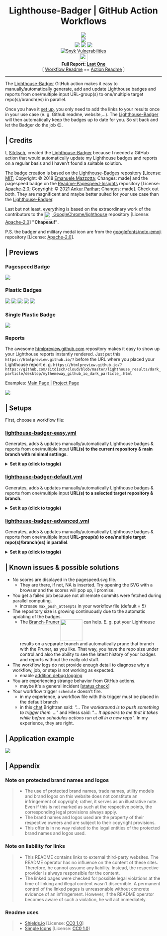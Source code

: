 <div align='center'>
<h1>Lighthouse-Badger | GitHub Action Workflows</h1>
<img src="https://repository-images.githubusercontent.com/359823564/31d7b800-af1f-11eb-8d4b-431075ac940c"/><br>
<a title="Check it out" target="_blank" href="https://github.com/GoogleChrome/lighthouse"><img src="https://img.shields.io/github/package-json/dependency-version/myactionway/lighthouse-badges/lighthouse?label=Lighthouse&logo=lighthouse&cacheSeconds=3600" /></a><br>
<img src="https://img.shields.io/github/repo-size/myactionway/lighthouse-badger-workflows?label=RepoSize&cacheSeconds=3600" />
<a title="Check it out" target="_blank" href="https://github.com/myactionway/lighthouse-badger-workflows/blob/main/LICENSE.txt"><img src="https://raw.githubusercontent.com/sitdisch/cloud/master/badges/particle/License-MIT.svg" /></a>
<a title="Check it out" target="_blank" href="https://github.com/MyActionWay/lighthouse-badger-action/releases"><img src="https://img.shields.io/github/v/release/myactionway/lighthouse-badger-action?label=LastRelease&cacheSeconds=3600" /></a><br>
<a title="Explore it" target="_blank" href="https://snyk.io/test/github/MyActionWay/lighthouse-badges"><img alt="Snyk Vulnerabilities" src="https://img.shields.io/badge/Snyk-Vulnerabilities-2A2E30.svg?logo=snyk&cacheSeconds=3600" /></a><br>
<a title="Explore it" target="_blank" href="https://snyk.io/test/github/MyActionWay/lighthouse-badges"><img loading="eager" alt="&nbsp;pending..." height="25" src="https://img.shields.io/snyk/vulnerabilities/github/MyActionWay/lighthouse-badges?label=&cacheSeconds=3600" /></a><br>
<b>Full Report: <a title="Check it out" target="_blank" href="https://snyk.io/test/github/MyActionWay/lighthouse-badges">Last&nbsp;One</a></b><br>
[ <a title="Check it out" target="_blank" href="https://github.com/myactionway/lighthouse-badger-workflows">Workflow Readme</a> == <a title="Check it out" target="_blank" href="https://github.com/myactionway/lighthouse-badger-action">Action Readme</a> ]
</div>
<hr>

The [Lighthouse-Badger](https://github.com/myactionway/lighthouse-badger-action "Get it") GitHub action makes it easy to manually/automatically generate, add and update Lighthouse badges and reports from one/multiple input URL-group(s) to one/multiple target repo(s)/branch(es) in parallel.

Once you have it [set up](#-setups "Go there"), you only need to add the links to your results once in your use case (e.&nbsp;g. Github readme, website,...). The [Lighthouse-Badger](https://github.com/myactionway/lighthouse-badger-action "Get it") will then automatically keep the badges up to date for you. So sit back and let the Badger do the job :wink:.

## | Credits

I, [Sitdisch](https://github.com/sitdisch "Visit me"), created the [Lighthouse-Badger](https://github.com/myactionway/lighthouse-badger-action "Get it") because I needed a GitHub action that would automatically update my Lighthouse badges and reports on a regular basis and I haven't found a suitable solution.

The badge creation is based on the [Lighthouse-Badges](https://github.com/emazzotta/lighthouse-badges "Go there") repository  [License: [MIT](https://github.com/emazzotta/lighthouse-badges/blob/master/LICENSE.md "Go there"); Copyright: ©️ 2018 [Emanuele Mazzotta](https://github.com/emazzotta "Visit him"); Changes: made] and the pagespeed badge on the [Readme-Pagespeed-Insights](https://github.com/ankurparihar/readme-pagespeed-insights "Go there") repository  [License: [Apache-2.0](https://github.com/ankurparihar/readme-pagespeed-insights/blob/master/LICENSE "Go there"); Copyright: ©️ 2021 [Ankur Parihar](https://github.com/ankurparihar "Visit him"); Changes: made]. Check out both. They are magnificent and maybe better suited for your use case than the [Lighthouse-Badger](https://github.com/myactionway/lighthouse-badger-action "Get it").

Last but not least, everything is based on the extraordinary work of the contributors to the <a title="Visit the Lighthouse" target="_blank" href="https://github.com/GoogleChrome/lighthouse"><img align="top" src="https://raw.githubusercontent.com/GoogleChrome/lighthouse/master/assets/lighthouse-logo.svg" width="25"/> GoogleChrome/lighthouse</a> repository [License: [Apache-2.0](https://github.com/GoogleChrome/lighthouse/blob/master/LICENSE)] <b>"Chapeau!"</b>.

P.S. the badger and military medal icon are from the [googlefonts/noto-emoji](https://github.com/googlefonts/noto-emoji "Go there") repository [License: [Apache-2.0](https://github.com/googlefonts/noto-emoji/blob/main/LICENSE)].

## | Previews

### Pagespeed Badge

<img src="https://raw.githubusercontent.com/sitdisch/lighthouse-badges/master/assets/img/scores/pagespeed.svg">

### Plastic Badges

<img src="https://raw.githubusercontent.com/sitdisch/lighthouse-badges/master/assets/img/scores/lighthouse_performance.svg"> <img src="https://raw.githubusercontent.com/sitdisch/lighthouse-badges/master/assets/img/scores/lighthouse_accessibility.svg"> <img src="https://raw.githubusercontent.com/sitdisch/lighthouse-badges/master/assets/img/scores/lighthouse_best-practices.svg"> <img src="https://raw.githubusercontent.com/sitdisch/lighthouse-badges/master/assets/img/scores/lighthouse_seo.svg"> <img src="https://raw.githubusercontent.com/sitdisch/lighthouse-badges/master/assets/img/scores/lighthouse_pwa.svg">

### Single Plastic Badge

<img src="https://raw.githubusercontent.com/sitdisch/lighthouse-badges/master/assets/img/scores/lighthouse.svg">

### Reports

The awesome [htmlpreview.github.com](https://github.com/htmlpreview/htmlpreview.github.com) repository makes it easy to show up your Lighthouse reports instantly rendered. Just put this `https://htmlpreview.github.io/?` before the URL where you placed your Lighthouse report e.&nbsp;g. `https://htmlpreview.github.io/?https://github.com/sitdisch/cloud/blob/master/lighthouse_results/dark_particle/desktop/mythemeway_github_io_dark_particle_.html`<br>

Examples: <a href="https://htmlpreview.github.io/?https://raw.githubusercontent.com/sitdisch/cloud/master/lighthouse_results/dark_particle/desktop/mythemeway_github_io_dark_particle_.html" title="Check it out" target="_blank">Main Page </a> | <a href="https://htmlpreview.github.io/?https://raw.githubusercontent.com/sitdisch/cloud/master/lighthouse_results/dark_particle/desktop/mythemeway_github_io_dark_particle_projects_2020_10_31_project_1_html.html" title="Check it out" target="_blank">Project Page</a>

<a href="https://htmlpreview.github.io/?https://raw.githubusercontent.com/sitdisch/cloud/master/lighthouse_results/dark_particle/desktop/mythemeway_github_io_dark_particle_.html" title="Check it out" target="_blank"><img src="https://raw.githubusercontent.com/sitdisch/cloud/master/images/lighthousebadger_report.png" /></a>

## | Setups

First, choose a workflow file:

### [lighthouse-badger-easy.yml](https://github.com/MyActionWay/lighthouse-badger-workflows/blob/main/.github/workflows/lighthouse-badger-easy.yml "Get it")
Generates, adds & updates manually/automatically Lighthouse badges & reports from one/multiple input <b>URL(s) to the current repository & main branch with minimal settings</b>.

<details><summary><b>Set it up (click to toggle)</b></summary>

1. add the [lighthouse-badger-easy.yml](https://github.com/MyActionWay/lighthouse-badger-workflows/blob/main/.github/workflows/lighthouse-badger-easy.yml "Get it") workflow file to a repository
	* it has to be the target repository where you want to add the Lighthouse results (this is not the case with the other workflow files)
	* the path has to be `.github/workflows/lighthouse-badger-easy.yml`
2. create a new encrypted repository secret [[procedure](https://docs.github.com/en/actions/reference/encrypted-secrets#creating-encrypted-secrets-for-a-repository "Learn how")]
	* give the secret a name e.&nbsp;g. `LIGHTHOUSE_BADGER_TOKEN`
	* the value of the secret must be the value of the personal access token for the repository where you want to add the Lighthouse results.
		* [procedure for creating a personal access token](https://docs.github.com/en/github/authenticating-to-github/creating-a-personal-access-token "Learn how")
		* select only the minimum scopes and permissions required e.&nbsp;g. repo
	* add the secret to the same repository where you added this workflow file
3. adapt your [lighthouse-badger-easy.yml](https://github.com/MyActionWay/lighthouse-badger-workflows/blob/main/.github/workflows/lighthouse-badger-easy.yml "Get it") file
	* for manual triggers
		* you don't have to adjust anything in the workflow file; just use it
			* [procedure for manually running a workflow on GitHub](https://docs.github.com/en/actions/managing-workflow-runs/manually-running-a-workflow#running-a-workflow-on-github "Learn how")
				<img src="https://raw.githubusercontent.com/sitdisch/cloud/master/images/lighthousebadger_minimal_manual_inputs.png" />
			* [procedure for manually running a workflow using the GitHub CLI](https://docs.github.com/en/actions/managing-workflow-runs/manually-running-a-workflow#running-a-workflow-using-github-cli)
			* [procedure for manually running a workflow using the REST API](https://docs.github.com/en/actions/managing-workflow-runs/manually-running-a-workflow#running-a-workflow-using-the-rest-api)
	* for all other triggers
		* adapt this section
			```yml
			##############################################################
			# DEFINE YOUR INPUTS AND TRIGGERS IN THE FOLLOWING
			##############################################################

			# INPUTS as environmental variables (env)
			env:
				URLS: # URL(s) to be checked e.g. 'https://github.com/sitdisch https://github.com/mythemeway'
				TOKEN_NAME: # target token name e.g. 'LIGHTHOUSE_BADGER_TOKEN'

			# TRIGGERS
			on:
			#	page_build:
			#	schedule:
			#		- cron: '55 23 * * 0'
			```
		* CONSIDER:
			* INPUTS:
				* you only have to define `URLS` and `TOKEN_NAME`;
				* `TOKEN_NAME`: never enter the actual value of the personal access token
			* TRIGGERS:
				* `page_build`: Lighthouse results are generated every time after the GitHub page is built
				* `schedule`:
					* e.&nbsp;g. `cron: '55 23 * * 0'` executes the [Lighthouse-Badger](https://github.com/myactionway/lighthouse-badger-action "Get it") every Sunday at 23:55
					* you can check your inputs [here](https://crontab.guru/ "Go there")
			* hidden defaults (changeable with the other workflow files):
				* target repository & branch: Repository with this workflow file and main branch
				* outputs:
					* badges: pagespeed.svg
					* reports: yes
					* output-paths: 
						* lighthouse_results/mobile
						* lighthouse_results/desktop
				* audit types:
					* mobile:
						* parameters: '--throttling.cpuSlowdownMultiplier=2' 		
					* desktop:
						* parameters: '--throttling.cpuSlowdownMultiplier=1'
				* other settings:
					* user who commit: github-actions[bot]
					* user e-mail address: 41898282+github-actions[bot]@users.noreply.github.com
					* commit message: Lighthouse-Badger[bot]: Results Added

That's it. Happy audits.

</details>

### [lighthouse-badger-default.yml](https://github.com/MyActionWay/lighthouse-badger-workflows/blob/main/.github/workflows/lighthouse-badger-default.yml "Get it")
Generates, adds & updates manually/automatically Lighthouse badges & reports from one/multiple input <b>URL(s) to a selected target repository & branch</b>.

<details><summary><b>Set it up (click to toggle)</b></summary>

1. add the [lighthouse-badger-default.yml](https://github.com/MyActionWay/lighthouse-badger-workflows/blob/main/.github/workflows/lighthouse-badger-default.yml "Get it") workflow file to a repository
	* it doesn't have to be the repository where you want to add the Lighthouse results; e.&nbsp;g., you can simply [fork](https://github.com/myactionway/lighthouse-badger-workflows/fork "fork it") the `myactionway/lighthouse-badger-workflows` repository
		* CONSIDER: with a forked repository, you need to confirm that you want to use a workflow before you can actually use it (repo menu > actions tab > push the button)
	* the path has to be `.github/workflows/lighthouse-badger-default.yml`
2. create a new encrypted repository secret [[procedure](https://docs.github.com/en/actions/reference/encrypted-secrets#creating-encrypted-secrets-for-a-repository "Learn how")]
	* give the secret a name e.&nbsp;g. `LIGHTHOUSE_BADGER_TOKEN`
	* the value of the secret must be the value of the personal access token for the target repository where you want to add the Lighthouse results.
		* [procedure for creating a personal access token](https://docs.github.com/en/github/authenticating-to-github/creating-a-personal-access-token "Learn how")
		* select only the minimum scopes and permissions required e.&nbsp;g. repo
	* add the secret to the same repository where you added this workflow file
3. adapt your [lighthouse-badger-default.yml](https://github.com/MyActionWay/lighthouse-badger-workflows/blob/main/.github/workflows/lighthouse-badger-default.yml "Get it") file
	* for manual triggers
		* you don't have to adjust anything in the workflow file; just use it
			* [procedure for manually running a workflow on GitHub](https://docs.github.com/en/actions/managing-workflow-runs/manually-running-a-workflow#running-a-workflow-on-github "Learn how")
				<img src="https://raw.githubusercontent.com/sitdisch/cloud/master/images/lighthousebadger_manual_inputs.png" />
			* [procedure for manually running a workflow using the GitHub CLI](https://docs.github.com/en/actions/managing-workflow-runs/manually-running-a-workflow#running-a-workflow-using-github-cli)
			* [procedure for manually running a workflow using the REST API](https://docs.github.com/en/actions/managing-workflow-runs/manually-running-a-workflow#running-a-workflow-using-the-rest-api)
	* for all other triggers
		* adapt this section
			```yml
			##############################################################
			# DEFINE YOUR INPUTS AND TRIGGERS IN THE FOLLOWING
			##############################################################

			# INPUTS as environmental variables (env)
			env:
				URLS: # URL(s) to be checked e.g. 'https://github.com/sitdisch https://github.com/mythemeway'
				TOKEN_NAME: # target token name e.g. 'LIGHTHOUSE_BADGER_TOKEN'
				REPO_BRANCH: # target repository & branch e.g. 'dummy/mytargetrepo main'
				BADGES_ARGS: # badge-style '-b {flat,...}', preceding-label '-l "Lighthouse "', output-path '-o lighthouse_results/dummy', save-report '-r', single-badge '-s'
				AUDIT_TYPE: # 'mobile', 'desktop', 'both' or 'both_p' 
				MOBILE_LIGHTHOUSE_PARAMS: # Lighthouse parameters mobile audit
				DESKTOP_LIGHTHOUSE_PARAMS: # Lighthouse parameters desktop audit
				USER_NAME: # user who should commit e.g. 'dummy'
				USER_EMAIL: # e.g. 'dummy@gmail.com'
				COMMIT_MESSAGE: # e.g. 'Lighthouse results added'

			# TRIGGERS
			on:
			#	page_build:
			#	schedule:
			#		- cron: '55 23 * * 0'
			```
		* CONSIDER:
			* INPUTS:
				* you only have to define `URLS` and `TOKEN_NAME`; if any other input is blank, one of these default values will be used instead
					```yml
					DEFAULT_REPO_BRANCH: '${{ github.repository }} main' # repo with this file and main branch
					DEFAULT_BADGES_ARGS: '-b pagespeed -o lighthouse_results -r'
					DEFAULT_AUDIT_TYPE: 'both'
					DEFAULT_MOBILE_LIGHTHOUSE_PARAMS: '--throttling.cpuSlowdownMultiplier=2'
					DEFAULT_DESKTOP_LIGHTHOUSE_PARAMS: '--preset=desktop --throttling.cpuSlowdownMultiplier=1'
					DEFAULT_USER_NAME: 'github-actions[bot]'
					DEFAULT_USER_EMAIL: '41898282+github-actions[bot]@users.noreply.github.com'
					DEFAULT_COMMIT_MESSAGE: 'Lighthouse-Badger[bot]: Results Added'
					```
				* `TOKEN_NAME`: never enter the actual value of the personal access token
				* `BADGES_ARGS`: 
					* more information about the optional arguments can be found [here](https://github.com/sitdisch/lighthouse-badges#help "Go there")
					* in contrast to the Lighthouse-Badges repository
						* do not enter any URL(s) here
						* mobile or/and desktop is/are always added to your output-path
				* `MOBILE/DESKTOP_LIGHTHOUSE_PARAMS`:
					* more information about the optional arguments can be found [here](https://github.com/GoogleChrome/lighthouse#cli-options)
				* `AUDIT_TYPE`:
					* `'both_p'`: desktop and mobile audits are carried out in parallel
						* <b>it's not recommended</b> as it can skew the performance results [<a title="Check it out" target="_blank" href="https://github.com/GoogleChrome/lighthouse/issues/7104#issuecomment-458368476">source</a>] and it can also be slower than `'both'`
			* TRIGGERS:
				* `page_build`: Lighthouse results are generated every time after the GitHub page is built
				* `schedule`:
					* e.&nbsp;g. `cron: '55 23 * * 0'` executes the [Lighthouse-Badger](https://github.com/myactionway/lighthouse-badger-action "Get it") every Sunday at 23:55
					* you can check your inputs [here](https://crontab.guru/ "Go there")

That's it. Happy audits.

</details>

### [lighthouse-badger-advanced.yml](https://github.com/MyActionWay/lighthouse-badger-workflows/blob/main/.github/workflows/lighthouse-badger-advanced.yml "Get it")
Generates, adds & updates manually/automatically Lighthouse badges & reports from one/multiple input <b>URL-group(s) to one/multiple target repo(s)/branch(es) in parallel</b>.

<details><summary><b>Set it up (click to toggle)</b></summary>

1. add the [lighthouse-badger-advanced.yml](https://github.com/MyActionWay/lighthouse-badger-workflows/blob/main/.github/workflows/lighthouse-badger-advanced.yml "Get it") workflow file to a repository
	* it doesn't have to be a repository where you want to add Lighthouse results; e.&nbsp;g., you can simply [fork](https://github.com/myactionway/lighthouse-badger-workflows/fork "fork it") the `myactionway/lighthouse-badger-workflows` repository
		* CONSIDER: with a forked repository, you need to confirm that you want to use a workflow before you can actually use it (repo menu > actions tab > push the button)
	* the path has to be `.github/workflows/lighthouse-badger-advanced.yml`
2. create new encrypted repository secrets [[procedure](https://docs.github.com/en/actions/reference/encrypted-secrets#creating-encrypted-secrets-for-a-repository "Learn how")]
	* give the secrets names e.&nbsp;g. `LIGHTHOUSE_BADGER_TOKEN_1` and `LIGHTHOUSE_BADGER_TOKEN_2`
	* the values of the secrets must be the values of the personal access tokens for the target repositories where you want to add the Lighthouse results.
		* [procedure for creating a personal access token](https://docs.github.com/en/github/authenticating-to-github/creating-a-personal-access-token "Learn how")
		* select only the minimum scopes and permissions required e.&nbsp;g. repo
	* add the secrets to the same repository where you added this workflow file
3. adapt your [lighthouse-badger-advanced.yml](https://github.com/MyActionWay/lighthouse-badger-workflows/blob/main/.github/workflows/lighthouse-badger-advanced.yml "Get it") file
	* define your defaults
		```yml
		##############################################################
		# DEFINE YOUR DEFAULTS (INPUTS & TRIGGERS) IN THE FOLLOWING
		##############################################################

		# INPUTS as environmental variables (env)
		env:
			TOKEN_NAME: # target token name e.g. 'LIGHTHOUSE_BADGER_TOKEN_1'
			REPO_BRANCH: # target repository & branch e.g. 'dummy/mytargetrepo_1 main'
			AUDIT_TYPE: # 'mobile', 'desktop', 'both' or 'both_p' 
			MOBILE_LIGHTHOUSE_PARAMS: # Lighthouse parameters mobile audit
			DESKTOP_LIGHTHOUSE_PARAMS: # Lighthouse parameters desktop audit
			USER_NAME: # user who should commit e.g. 'dummy'
			USER_EMAIL: # e.g. 'dummy@gmail.com'
			COMMIT_MESSAGE: # e.g. 'Lighthouse results added'

		# TRIGGERS
		on:
		#	page_build:
		#	schedule:
		#		- cron: '55 23 * * 0'
			workflow_dispatch:
		```
		* CONSIDER:
			* INPUTS:
				* `TOKEN_NAME`: never enter the actual value of the personal access token
				* all inputs except `TOKEN_NAME` have predefined values; you can, but you don't have to overwrite them
					```yml
					# Predefined values
					REPO_BRANCH: '${{ github.repository }} main' # repo with this file and main branch
					AUDIT_TYPE: 'both'
					MOBILE_LIGHTHOUSE_PARAMS: '--throttling.cpuSlowdownMultiplier=2'
					DESKTOP_LIGHTHOUSE_PARAMS: '--preset=desktop --throttling.cpuSlowdownMultiplier=1'
					USER_NAME: 'github-actions[bot]'
					USER_EMAIL: '41898282+github-actions[bot]@users.noreply.github.com'
					COMMIT_MESSAGE: 'Lighthouse-Badger[bot]: Results Added'
					```
				* `MOBILE/DESKTOP_LIGHTHOUSE_PARAMS`:
					* more information about the optional arguments can be found [here](https://github.com/GoogleChrome/lighthouse#cli-options)
				* `AUDIT_TYPE`:
					* `'both_p'`: desktop and mobile audits are carried out in parallel
						* <b>it's not recommended</b> as it can skew the performance results [<a title="Check it out" target="_blank" href="https://github.com/GoogleChrome/lighthouse/issues/7104#issuecomment-458368476">source</a>] and it can also be slower than `'both'`
			* TRIGGERS:
				* `page_build`: Lighthouse results are generated every time after the GitHub page is built
				* `schedule`:
					* e.&nbsp;g. `cron: '55 23 * * 0'` executes the [Lighthouse-Badger](https://github.com/myactionway/lighthouse-badger-action "Get it") every Sunday at 23:55
					* you can check your inputs [here](https://crontab.guru/ "Go there")
				* `workflow_dispatch`:
					* no predefined inputs; the `env` defined in this workflow file are used instead when this trigger is triggered
					* [procedure for manually running a workflow on GitHub](https://docs.github.com/en/actions/managing-workflow-runs/manually-running-a-workflow#running-a-workflow-on-github "Learn how")
					* [procedure for manually running a workflow using the GitHub CLI](https://docs.github.com/en/actions/managing-workflow-runs/manually-running-a-workflow#running-a-workflow-using-github-cli)
					* [procedure for manually running a workflow using the REST API](https://docs.github.com/en/actions/managing-workflow-runs/manually-running-a-workflow#running-a-workflow-using-the-rest-api)<p></p>
	* define your settings for the different input URL-Groups
		```yml
		##############################################################
		# FIRST URL-GROUP | DEFINE YOUR ENV IN THE FOLLOWING
		##############################################################
		-	NAME: 'URL-GROUP 1'
			URLS: 'https://github.com/sitdisch https://github.com/mythemeway'
			BADGES_ARGS: '-b pagespeed -o lighthouse_results/first_group -r'
		#	TOKEN_NAME:
		#	REPO_BRANCH:
		#	AUDIT_TYPE:
		#	MOBILE_LIGHTHOUSE_PARAMS:
		#	DESKTOP_LIGHTHOUSE-PARAMS:
		#	USER_NAME:
		#	USER_EMAIL:
		#	COMMIT_MESSAGE: # e.g. 'Lighthouse-Badger[bot]: Results Added | First URL-Group'
		##############################################################
		# SECOND URL-GROUP | DEFINE YOUR ENV IN THE FOLLOWING
		##############################################################
		-	NAME: 'URL-GROUP 2'
			URLS: 'https://mythemeway.github.io/Dark-Particle/ https://mythemeway.github.io/Dark-Particle/projects/2020/10/31/project-1.html'
			BADGES_ARGS: '-b flat -o lighthouse_results/second_group -r'
		#	TOKEN_NAME: # e.g. 'LIGHTHOUSE_BADGER_TOKEN_2'
		#	REPO_BRANCH: # e.g. 'dummy/mytargetrepo_2 main'
		#	AUDIT_TYPE:
		#	MOBILE_LIGHTHOUSE_PARAMS:
		#	DESKTOP_LIGHTHOUSE_PARAMS:
		#	USER_NAME:
		#	USER_EMAIL:
		#	COMMIT_MESSAGE: # e.g. 'Lighthouse-Badger[bot]: Results Added | Second URL-Group'
		##############################################################
		# THIRD URL-GROUP | FEEL FREE TO ADD MORE URL-GROUPS...
		```
		* CONSIDER: 
			* you just have to define `NAME`, `URLS` and `BADGES_ARGS` for each group; if you do not define any of the other inputs, your predefined defaults will be used instead
			* `BADGES_ARGS`: 
				* more information about the optional arguments can be found [here](https://github.com/sitdisch/lighthouse-badges#help "Go there")
				* set different output-paths for different groups
				* in contrast to the Lighthouse-Badges repository
					* do not enter any URL(s) here
					* mobile or/and desktop is/are always added to your output-path
			* `TOKEN_NAME`: never enter the actual value of the personal access token
			* only a maximum of <b>256 URL-Groups</b> per workflow run is possible [[GitHub restriction](https://docs.github.com/en/actions/reference/workflow-syntax-for-github-actions#jobsjob_idstrategymatrix "Go there")]

That's it. Happy audits.

</details>

## | Known issues & possible solutions
* No scores are displayed in the pagespeed.svg file.
	* They are there, if not, NA is inserted. Try opening the SVG with a browser and the scores will pop up, I promise.
* You get a failed job because not all remote commits were fetched during parallel computing.
	* increase `max_push_attempts` in your workflow file (default = 5)
* The repository size is growing continuously due to the automatic updating of the badges.
	* The [Branch-Pruner <img align="top" width="70" src="https://repository-images.githubusercontent.com/352585084/3bae0d80-bb12-11eb-86c4-c420ef0fec71"/>](https://github.com/myactionway/branch-pruner-action "Get it") can help. E.&nbsp;g. put your Lighthouse results on a separate branch and automatically prune that branch with the Pruner, as you like. That way, you have the repo size under control and also the ability to see the latest history of your badges and reports without the really old stuff. 
* The workflow logs do not provide enough detail to diagnose why a workflow, job, or step is not working as expected.
	* enable [addition debug logging](https://docs.github.com/en/actions/managing-workflow-runs/enabling-debug-logging)
* You are experiencing strange behavior from GitHub actions.
	* maybe it's a general incident [[status check](https://www.githubstatus.com/ "Check it")]
* Your workflow trigger `schedule` doesn't fire.
	* in my experience, a workflow file with this trigger must be placed in the default branch
	* in this [chat](https://github.community/t/schedule-workflows-missing/17653/3 "Go there") Brightran said: <i>"... The workaround is to push something to trigger them. ..."</i> and Hless said: <i>"... It appears to me that it takes while before schedules actions run at all in a new repo"</i>. In my experience, they are right.

## | Application example
<a href="https://github.com/mythemeway/Dark-Particle" title="Check it out" target="_blank"><img src="https://raw.githubusercontent.com/sitdisch/cloud/master/gifs/lighthouse_badger_example.gif" /></a>

## | Appendix
### Note on protected brand names and logos
> * The use of protected brand names, trade names, utility models and brand logos on this website does not constitute an infringement of copyright; rather, it serves as an illustrative note. Even if this is not marked as such at the respective points, the corresponding legal provisions always apply.
> * The brand names and logos used are the property of their respective owners and are subject to their copyright provisions.
> * This offer is in no way related to the legal entities of the protected brand names and logos used.

### Note on liability for links
> * This README contains links to external third-party websites. The README operator has no influence on the content of these sites. Therefore, he cannot assume any liability. Instead, the respective provider is always responsible for the content.
> * The linked pages were checked for possible legal violations at the time of linking and illegal content wasn't discernible. A permanent control of the linked pages is unreasonable without concrete evidence of an infringement. However, if the README operator becomes aware of such a violation, he will act immediately. 

### Readme uses
> * [Shields.io](https://github.com/badges/shields "Check it out") [License: [CC0 1.0](https://github.com/badges/shields/blob/master/LICENSE "Go there")] 
> * [Simple Icons](https://simpleicons.org/ "Check it out") [License: [CC0 1.0](https://github.com/simple-icons/simple-icons/blob/develop/LICENSE.md "Go there")]
